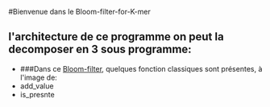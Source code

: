 #Bienvenue dans le Bloom-filter-for-K-mer

## l'architecture de ce programme on peut la decomposer en 3 sous programme:
* ###Dans ce [Bloom-filter](https://github.com/meddadel/Bloom-filter-for-K-mer/blob/master/bloomFilter.cpp), quelques fonction classiques sont présentes, à l'image de:
* add_value
* is_presnte

